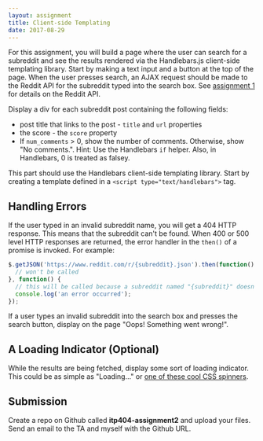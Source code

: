 ```yaml
---
layout: assignment
title: Client-side Templating
date: 2017-08-29
---
```


For this assignment, you will build a page where the user can search for a subreddit and see the results rendered via the Handlebars.js client-side templating library. Start by making a text input and a button at the top of the page. When the user presses search, an AJAX request should be made to the Reddit API for the subreddit typed into the search box. See [assignment 1](/assignments/ajax-and-the-reddit-api) for details on the Reddit API.

Display a div for each subreddit post containing the following fields:

* post title that links to the post - `title` and `url` properties
* the score - the `score` property
* If `num_comments` > 0, show the number of comments. Otherwise, show "No comments.". Hint: Use the Handlebars `if` helper. Also, in Handlebars, 0 is treated as falsey.

This part should use the Handlebars client-side templating library. Start by creating a template defined in a `<script type="text/handlebars">` tag.

## Handling Errors

If the user typed in an invalid subreddit name, you will get a 404 HTTP response. This means that the subreddit can't be found. When 400 or 500 level HTTP responses are returned, the error handler in the `then()` of a promise is invoked. For example:

```js
$.getJSON('https://www.reddit.com/r/{subreddit}.json').then(function() {
  // won't be called
}, function() {
  // this will be called because a subreddit named "{subreddit}" doesn't exist
  console.log('an error occurred');
});
```

If a user types an invalid subreddit into the search box and presses the search button, display on the page "Oops! Something went wrong!".

## A Loading Indicator (Optional)

While the results are being fetched, display some sort of loading indicator. This could be as simple as "Loading..." or [one of these cool CSS spinners](https://projects.lukehaas.me/css-loaders/).

## Submission

Create a repo on Github called __itp404-assignment2__ and upload your files. Send an email to the TA and myself with the Github URL.
